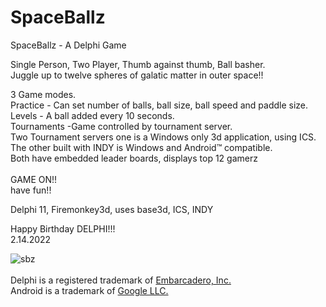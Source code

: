 # SpaceBallz
SpaceBallz - A Delphi Game

Single Person, Two Player, Thumb against thumb, Ball basher.<br>
Juggle up to twelve spheres of galatic matter in outer space!!

3 Game modes.<br>
Practice - Can set number of balls, ball size, ball speed and paddle size.<br>
Levels - A ball added every 10 seconds.<br>
Tournaments -Game controlled by tournament server.<br>
Two Tournament servers one is a Windows only 3d application, using ICS.<br>
The other built with INDY is Windows and Android&trade; compatible.<br>
Both have embedded leader boards, displays top 12 gamerz<br>
<br>
GAME ON!!<br>
have fun!!<br>


Delphi 11, Firemonkey3d, uses base3d, ICS, INDY<br>

Happy Birthday DELPHI!!!<br>
2.14.2022<br>

![sbz](https://user-images.githubusercontent.com/97798670/156291199-afe3c627-4ca1-4b77-bc72-72e6ce23ad6d.jpg)
<br><br>
Delphi is a registered trademark of <a href="https://www.embarcadero.com/products/delphi" rel="nofollow">Embarcadero, Inc.</a>
<br>
Android is a trademark of <a href="https:www.google.com" rel="nofollow">Google LLC.</a>
